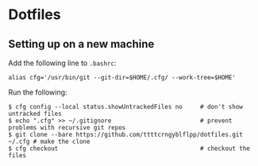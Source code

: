 # Dotfiles

## Setting up on a new machine

Add the following line to `.bashrc`:

```
alias cfg='/usr/bin/git --git-dir=$HOME/.cfg/ --work-tree=$HOME'
```

Run the following:

```
$ cfg config --local status.showUntrackedFiles no     # don't show untracked files
$ echo ".cfg" >> ~/.gitignore                         # prevent problems with recursive git repos
$ git clone --bare https://github.com/ttttcrngyblflpp/dotfiles.git ~/.cfg # make the clone
$ cfg checkout                                        # checkout the files

```
